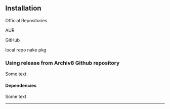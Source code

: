 ## Installation

Official Repositories

AUR

GitHub

local repo nake pkg


### Using release from Archiv8 Github repository

Some text

#### Dependencies

Some text

---
